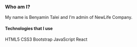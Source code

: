 ###  Who am I?
My name is Benyamin Talei and I’m admin of NewLife Company.

####  Technologies that I use
HTML5 CSS3 Bootstrap JavaScript React
